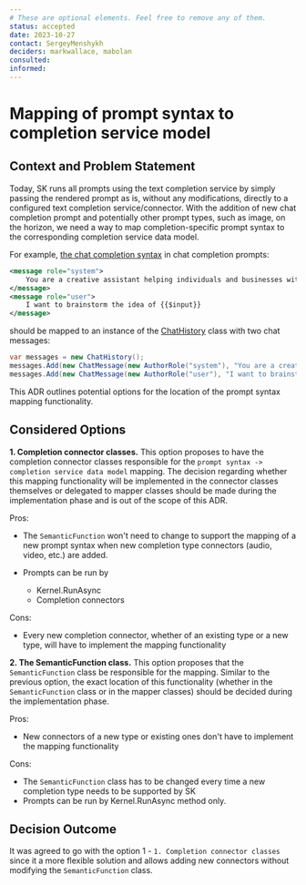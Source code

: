 ```yaml
---
# These are optional elements. Feel free to remove any of them.
status: accepted
date: 2023-10-27
contact: SergeyMenshykh
deciders: markwallace, mabolan
consulted:
informed:
---
```

# Mapping of prompt syntax to completion service model

## Context and Problem Statement
Today, SK runs all prompts using the text completion service by simply passing the rendered prompt as is, without any modifications, directly to a configured text completion service/connector. With the addition of new chat completion prompt and potentially other prompt types, such as image, on the horizon, we need a way to map completion-specific prompt syntax to the corresponding completion service data model.

For example, [the chat completion syntax](https://github.com/microsoft/semantic-kernel/blob/main/docs/decisions/0014-chat-completion-roles-in-prompt.md) in chat completion prompts:
```xml
<message role="system">
    You are a creative assistant helping individuals and businesses with their innovative projects.
</message>
<message role="user">
    I want to brainstorm the idea of {{$input}}
</message>
```
should be mapped to an instance of the [ChatHistory](https://github.com/microsoft/semantic-kernel/blob/main/dotnet/src/SemanticKernel.Abstractions/AI/ChatCompletion/ChatHistory.cs) class with two chat messages:

```csharp
var messages = new ChatHistory();
messages.Add(new ChatMessage(new AuthorRole("system"), "You are a creative assistant helping individuals and businesses with their innovative projects."));
messages.Add(new ChatMessage(new AuthorRole("user"), "I want to brainstorm the idea of {{$input}}"));
```

This ADR outlines potential options for the location of the prompt syntax mapping functionality.

## Considered Options
**1. Completion connector classes.** This option proposes to have the completion connector classes responsible for the `prompt syntax -> completion service data model` mapping. The decision regarding whether this mapping functionality will be implemented in the connector classes themselves or delegated to mapper classes should be made during the implementation phase and is out of the scope of this ADR.

Pros:
 - The `SemanticFunction` won't need to change to support the mapping of a new prompt syntax when new completion type connectors (audio, video, etc.) are added.
 
 - Prompts can be run by
    - Kernel.RunAsync 
    - Completion connectors

Cons:
 - Every new completion connector, whether of an existing type or a new type, will have to implement the mapping functionality

**2. The SemanticFunction class.** This option proposes that the `SemanticFunction` class be responsible for the mapping. Similar to the previous option, the exact location of this functionality (whether in the `SemanticFunction` class or in the mapper classes) should be decided during the implementation phase.

Pros:
 - New connectors of a new type or existing ones don't have to implement the mapping functionality

Cons:
 - The `SemanticFunction` class has to be changed every time a new completion type needs to be supported by SK
 - Prompts can be run by Kernel.RunAsync method only.

## Decision Outcome
It was agreed to go with the option 1 - `1. Completion connector classes` since it a more flexible solution and allows adding new connectors without modifying the `SemanticFunction` class.